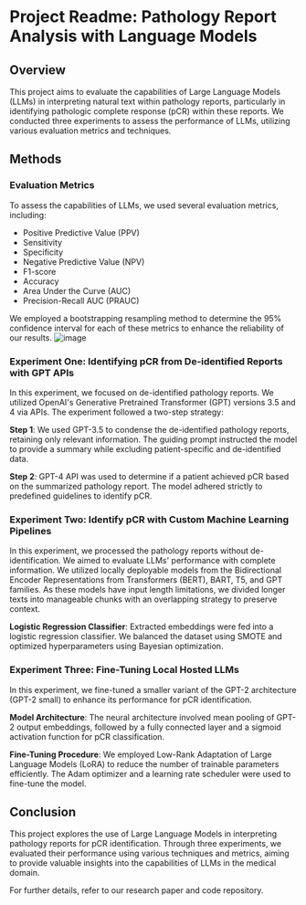 # Project Readme: Pathology Report Analysis with Language Models

## Overview

This project aims to evaluate the capabilities of Large Language Models (LLMs) in interpreting natural text within pathology reports, particularly in identifying pathologic complete response (pCR) within these reports. We conducted three experiments to assess the performance of LLMs, utilizing various evaluation metrics and techniques.

## Methods

### Evaluation Metrics

To assess the capabilities of LLMs, we used several evaluation metrics, including:
- Positive Predictive Value (PPV)
- Sensitivity
- Specificity
- Negative Predictive Value (NPV)
- F1-score
- Accuracy
- Area Under the Curve (AUC)
- Precision-Recall AUC (PRAUC)

We employed a bootstrapping resampling method to determine the 95% confidence interval for each of these metrics to enhance the reliability of our results.
![image](https://github.com/clger007/pCR_paper_code/assets/42550129/03f8f774-ecf0-4bad-870b-8c6e8fa980b4)


### Experiment One: Identifying pCR from De-identified Reports with GPT APIs

In this experiment, we focused on de-identified pathology reports. We utilized OpenAI's Generative Pretrained Transformer (GPT) versions 3.5 and 4 via APIs. The experiment followed a two-step strategy:

**Step 1**: We used GPT-3.5 to condense the de-identified pathology reports, retaining only relevant information. The guiding prompt instructed the model to provide a summary while excluding patient-specific and de-identified data.

**Step 2**: GPT-4 API was used to determine if a patient achieved pCR based on the summarized pathology report. The model adhered strictly to predefined guidelines to identify pCR.

### Experiment Two: Identify pCR with Custom Machine Learning Pipelines

In this experiment, we processed the pathology reports without de-identification. We aimed to evaluate LLMs' performance with complete information. We utilized locally deployable models from the Bidirectional Encoder Representations from Transformers (BERT), BART, T5, and GPT families. As these models have input length limitations, we divided longer texts into manageable chunks with an overlapping strategy to preserve context.

**Logistic Regression Classifier**: Extracted embeddings were fed into a logistic regression classifier. We balanced the dataset using SMOTE and optimized hyperparameters using Bayesian optimization.

### Experiment Three: Fine-Tuning Local Hosted LLMs

In this experiment, we fine-tuned a smaller variant of the GPT-2 architecture (GPT-2 small) to enhance its performance for pCR identification.

**Model Architecture**: The neural architecture involved mean pooling of GPT-2 output embeddings, followed by a fully connected layer and a sigmoid activation function for pCR classification.

**Fine-Tuning Procedure**: We employed Low-Rank Adaptation of Large Language Models (LoRA) to reduce the number of trainable parameters efficiently. The Adam optimizer and a learning rate scheduler were used to fine-tune the model.

## Conclusion

This project explores the use of Large Language Models in interpreting pathology reports for pCR identification. Through three experiments, we evaluated their performance using various techniques and metrics, aiming to provide valuable insights into the capabilities of LLMs in the medical domain.

For further details, refer to our research paper and code repository.
